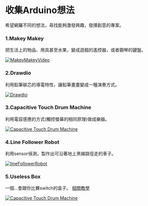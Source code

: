 # 收集Arduino想法
希望網羅不同的想法，尋找能夠激發興趣，發揮創意的專案。


### 1.Makey Makey
把生活上的物品、用具甚至水果，變成遊戲的遙控器，或者鋼琴的鍵盤。

[![MakeyMakeyVideo](http://i.imgur.com/onNOuOd.png?1)](https://vimeo.com/60307041)

### 2.Drawdio
利用鉛筆碳芯的導電特性，讓鉛筆畫畫變成一種演奏方式。

[![Drawdio](https://cdn-learn.adafruit.com/assets/assets/000/005/275/large1024/projects_drawdio.jpg?1396821715)](https://www.youtube.com/watch?v=gDaj3tBSM2M)

### 3.Capacitive Touch Drum Machine
利用電容感應的方式(觸控螢幕的相同原理)做成樂器。

[![Capacitive Touch Drum Machine](http://img.youtube.com/vi/DxWZUTnEvhs/0.jpg)](https://www.youtube.com/watch?v=DxWZUTnEvhs)

### 4.Line Follower Robot
利用sensor偵測，製作出可沿著地上黑線路徑走的車子。

[![lineFollowerRobot](http://cdn.instructables.com/FY0/0RII/GC1JRAW0/FY00RIIGC1JRAW0.MEDIUM.jpg)](http://www.instructables.com/id/Line-Follower-Robot/)

### 5.Useless Box
一個...會跟你比賽switch的盒子。
[相關教學](http://www.instructables.com/howto/Useless+box/)

[![Capacitive Touch Drum Machine](http://img.youtube.com/vi/wlslwdB9Z4g/0.jpg)](https://www.youtube.com/watch?v=wlslwdB9Z4g)
